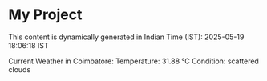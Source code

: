 # My Project

This content is dynamically generated in Indian Time (IST): 2025-05-19 18:06:18 IST


Current Weather in Coimbatore:
Temperature: 31.88 °C
Condition: scattered clouds
